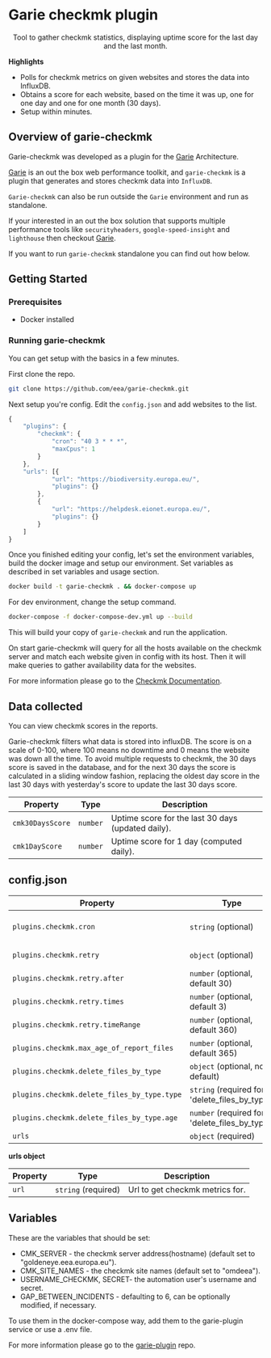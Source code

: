 # Garie checkmk plugin

<p align="center">
  <p align="center">Tool to gather checkmk statistics, displaying uptime score for the last day and the last month.<p>
</p>

**Highlights**

-   Polls for checkmk metrics on given websites and stores the data into InfluxDB.
-   Obtains a score for each website, based on the time it was up, one for one day and one for one month (30 days).
-   Setup within minutes.

## Overview of garie-checkmk

Garie-checkmk was developed as a plugin for the [Garie](https://github.com/boyney123/garie) Architecture.

[Garie](https://github.com/boyney123/garie) is an out the box web performance toolkit, and `garie-checkmk` is a plugin that generates and stores checkmk data into `InfluxDB`.

`Garie-checkmk` can also be run outside the `Garie` environment and run as standalone.

If your interested in an out the box solution that supports multiple performance tools like `securityheaders`, `google-speed-insight` and `lighthouse` then checkout [Garie](https://github.com/boyney123/garie).

If you want to run `garie-checkmk` standalone you can find out how below.

## Getting Started

### Prerequisites

-   Docker installed

### Running garie-checkmk

You can get setup with the basics in a few minutes.

First clone the repo.

```sh
git clone https://github.com/eea/garie-checkmk.git
```

Next setup you're config. Edit the `config.json` and add websites to the list.

```javascript
{
	"plugins": {
		"checkmk": {
			"cron": "40 3 * * *",
			"maxCpus": 1
		}
	},
	"urls": [{
			"url": "https://biodiversity.europa.eu/",
			"plugins": {}
		},
		{
			"url": "https://helpdesk.eionet.europa.eu/",
			"plugins": {}
		}
	]
}
```

Once you finished editing your config, let's set the environment variables, build the docker image and setup our environment.
Set variables as described in set variables and usage section.

```sh
docker build -t garie-checkmk . && docker-compose up
```

For dev environment, change the setup command.
```sh
docker-compose -f docker-compose-dev.yml up --build
```

This will build your copy of `garie-checkmk` and run the application.

On start garie-checkmk will query for all the hosts available on the checkmk server and match each website given in config with its host. Then it will make queries to gather availability data for the websites.

For more information please go to the [Checkmk Documentation](https://docs.checkmk.com/latest/en/).


## Data collected

You can view checkmk scores in the reports.

Garie-checkmk filters what data is stored into influxDB. The score is on a scale of 0-100, where 100 means no
downtime and 0 means the website was down all the time. To avoid multiple requests to checkmk, the 30 days score
is saved in the database, and for the next 30 days the score is calculated in a sliding window fashion, replacing the
oldest day score in the last 30 days with yesterday's score to update the last 30 days score.

| Property                | Type     | Description                             |
| ----------------------- | -------- | --------------------------------------- |
| `cmk30DaysScore`        | `number` | Uptime score for the last 30 days (updated daily).      |
| `cmk1DayScore`          | `number` | Uptime score for 1 day (computed daily).      |

## config.json

| Property | Type                | Description                                                                          |
| -------- | ------------------- | ------------------------------------------------------------------------------------ |
| `plugins.checkmk.cron`   | `string` (optional) | Cron timer. Supports syntax can be found [here].(https://www.npmjs.com/package/cron) |
| `plugins.checkmk.retry`   | `object` (optional) | Configuration how to retry the failed tasks |
| `plugins.checkmk.retry.after`   | `number` (optional, default 30) | Minutes before we retry to execute the tasks |
| `plugins.checkmk.retry.times`   | `number` (optional, default 3) | How many time to retry to execute the failed tasks |
| `plugins.checkmk.retry.timeRange`   | `number` (optional, default 360) | Period in minutes to be checked in influx, to know if a task failed |
| `plugins.checkmk.max_age_of_report_files`   | `number` (optional, default 365) | Maximum age (in days) for all the files. Any older file will be deleted. |
| `plugins.checkmk.delete_files_by_type`   | `object` (optional, no default) | Configuration for deletion of custom files. (e.g. mp4 files)  |
| `plugins.checkmk.delete_files_by_type.type`   | `string` (required for 'delete_files_by_type') | The type / extension of the files we want to delete. (e.g. "mp4"). |
| `plugins.checkmk.delete_files_by_type.age`   | `number` (required for 'delete_files_by_type') | Maximum age (in days) of the custom files. Any older file will be deleted. |
| `urls`   | `object` (required) | Config for checkmk. More detail below |


**urls object**

| Property         | Type                 | Description                                               |
| ---------------- | -------------------- | --------------------------------------------------------- |
| `url`            | `string` (required)  | Url to get checkmk metrics for.                        |


## Variables
These are the variables that should be set:

- CMK_SERVER              - the checkmk server address(hostname) (default set to "goldeneye.eea.europa.eu").
- CMK_SITE_NAMES           - the checkmk site names (default set to "omdeea").
- USERNAME_CHECKMK, SECRET- the automation user\'s username and secret.
- GAP_BETWEEN_INCIDENTS   - defaulting to 6, can be optionally modified, if necessary.

To use them in the docker-compose way, add them to the garie-plugin service or use a .env file.

For more information please go to the [garie-plugin](https://github.com/eea/garie-plugin) repo.
